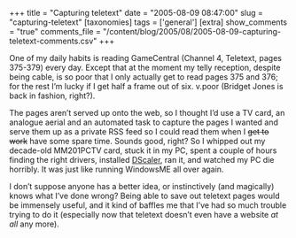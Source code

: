 +++
title = "Capturing teletext"
date = "2005-08-09 08:47:00"
slug = "capturing-teletext"
[taxonomies]
tags = ['general']
[extra]
show_comments = "true"
comments_file = "/content/blog/2005/08/2005-08-09-capturing-teletext-comments.csv"
+++

One of my daily habits is reading GameCentral (Channel 4, Teletext, pages 375-379) every day. Except that at the moment my telly reception, despite being cable, is so poor that I only actually get to read pages 375 and 376; for the rest I’m lucky if I get half a frame out of six. v.poor (Bridget Jones is back in fashion, right?).

The pages aren’t served up onto the web, so I thought I’d use a TV card, an analogue aerial and an automated task to capture the pages I wanted and serve them up as a private RSS feed so I could read them when I <strike>get to work</strike> have some spare time. Sounds good, right? So I whipped out my decade-old MM201PCTV card, stuck it in my PC, spent a couple of hours finding the right drivers, installed [DScaler](http://deinterlace.sourceforge.net/), ran it, and watched my PC die horribly. It was just like running WindowsME all over again.

I don’t suppose anyone has a better idea, or instinctively (and magically) knows what I’ve done wrong? Being able to save out teletext pages would be immensely useful, and it kind of baffles me that I’ve had so much trouble trying to do it (especially now that teletext doesn’t even have a website *at all* any more).

